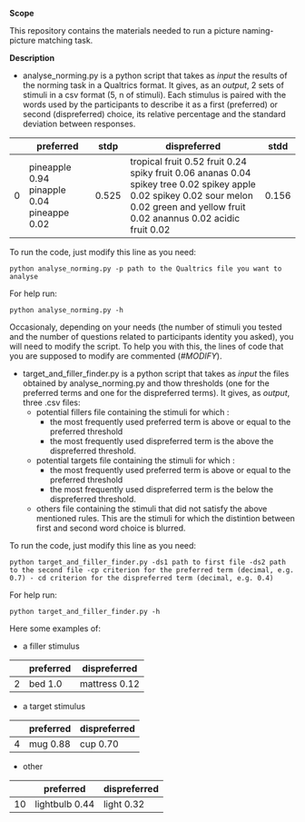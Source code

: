__Scope__

This repository contains the materials needed to run a picture naming-picture matching task.

__Description__

* analyse_norming.py is a python script that takes as _input_ the results of the norming task in a Qualtrics format. It gives, as an _output_, 2 sets of stimuli in a csv format (5, n of stimuli). Each stimulus is paired with the words used by the participants to describe it as a first (preferred) or second (dispreferred) choice, its relative percentage and the standard deviation between responses.  


| | preferred |	stdp |	dispreferred |	stdd |
| --- | --- | --- | --- | --- |
| 0	| pineapple  0.94 pinapple   0.04 pineappe   0.02 |	0.525	| tropical fruit 0.52 fruit 0.24 spiky fruit 0.06 ananas 0.04 spikey tree 0.02 spikey apple 0.02 spikey 0.02 sour melon  0.02 green and yellow fruit 0.02 anannus 0.02 acidic fruit 0.02 | 0.156 |


To run the code, just modify this line as you need:

```
python analyse_norming.py -p path to the Qualtrics file you want to analyse
```
For help run:

```
python analyse_norming.py -h
```

Occasionaly, depending on your needs (the number of stimuli you tested and the number of questions related to participants identity you asked), you will need to modify the script. To help you with this, the lines of code that you are supposed to modify are commented (_#MODIFY_).

* target_and_filler_finder.py is a python script that takes as _input_ the files obtained by analyse_norming.py and thow thresholds (one for the preferred terms and one for the dispreferred terms). It gives, as _output_, three .csv files:
  - potential fillers file containing the stimuli for which :
    * the most frequently used preferred term is above or equal to the preferred threshold
    * the most frequently used dispreferred term is the above the dispreferred threshold.
  - potential targets file containing the stimuli for which :
    * the most frequently used preferred term is above or equal to the preferred threshold
    * the most frequently used dispreferred term is the below the dispreferred threshold.
  - others file containing the stimuli that did not satisfy the above mentioned rules. This are the stimuli for which the distintion between first and second word choice is blurred.

To run the code, just modify this line as you need:

```
python target_and_filler_finder.py -ds1 path to first file -ds2 path to the second file -cp criterion for the preferred term (decimal, e.g. 0.7) - cd criterion for the dispreferred term (decimal, e.g. 0.4)
```

For help run:

```
python target_and_filler_finder.py -h
```

Here some examples of:

* a filler stimulus


| | preferred	| dispreferred |
| --- | --- | --- |
| 2	| bed 1.0 | mattress 0.12 |


* a target stimulus


| | preferred	| dispreferred |
| --- | --- | --- |
| 4	| mug 0.88 |	cup 0.70 |


* other


| | preferred	| dispreferred |
| --- | --- | --- |
| 10| lightbulb 0.44 | light 0.32 |

